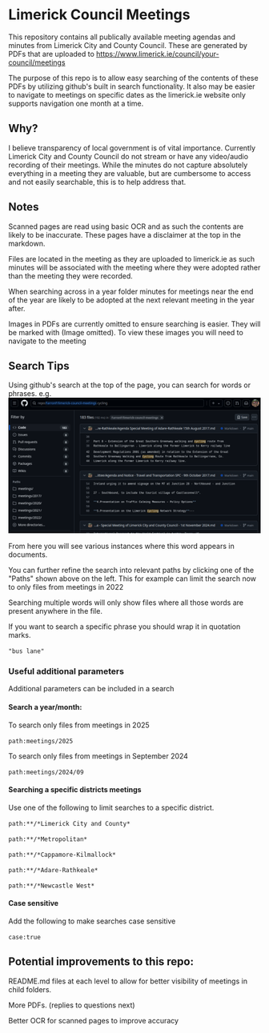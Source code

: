 # Limerick Council Meetings

This repository contains all publically available meeting agendas and minutes from Limerick City and County Council. These are generated by PDFs that are uploaded to https://www.limerick.ie/council/your-council/meetings

The purpose of this repo is to allow easy searching of the contents of these PDFs by utilizing github's built in search functionality. It also may be easier to navigate to meetings on specific dates as the limerick.ie website only supports navigation one month at a time.

## Why?
I believe transparency of local government is of vital importance. Currently Limerick City and County Council do not stream or have any video/audio recording of their meetings. While the minutes do not capture absolutely everything in a meeting they are valuable, but are cumbersome to access and not easily searchable, this is to help address that.

## Notes
Scanned pages are read using basic OCR and as such the contents are likely to be inaccurate. These pages have a disclaimer at the top in the markdown.

Files are located in the meeting as they are uploaded to limerick.ie as such minutes will be associated with the meeting where they were adopted rather than the meeting they were recorded. 

When searching across in a year folder minutes for meetings near the end of the year are likely to be adopted at the next relevant meeting in the year after.

Images in PDFs are currently omitted to ensure searching is easier. They will be marked with (Image omitted). To view these images you will need to navigate to the meeting 

## Search Tips
Using github's search at the top of the page, you can search for words or phrases. e.g.
![example](screenshots/image.png)

From here you will see various instances where this word appears in documents.

You can further refine the search into relevant paths by clicking one of the "Paths" shown above on the left. This for example can limit the search now to only files from meetings in 2022 

Searching multiple words will only show files where all those words are present anywhere in the file.

If you want to search a specific phrase you should wrap it in quotation marks.

`"bus lane"`

### Useful additional parameters
Additional parameters can be included in a search
#### Search a year/month:
To search only files from meetings in 2025

`path:meetings/2025`

To search only files from meetings in September 2024

`path:meetings/2024/09`

#### Searching a specific districts meetings
Use one of the following to limit searches to a specific district.

`path:**/*Limerick City and County*`

`path:**/*Metropolitan*`

`path:**/*Cappamore-Kilmallock*`

`path:**/*Adare-Rathkeale*`

`path:**/*Newcastle West*`

#### Case sensitive
Add the following to make searches case sensitive

`case:true`

## Potential improvements to this repo:

README.md files at each level to allow for better visibility of meetings in child folders.

More PDFs. (replies to questions next)

Better OCR for scanned pages to improve accuracy

